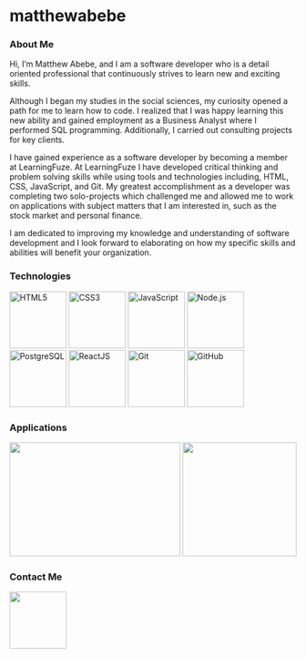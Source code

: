 # matthewabebe

<h3>About Me</h3>
<p>Hi, I’m Matthew Abebe, and I am a software developer who is a detail oriented professional that continuously strives to learn new and exciting skills.

Although I began my studies in the social sciences, my curiosity opened a path for me to learn how to code. I realized that I was happy learning this new ability and gained employment as a Business Analyst where I performed SQL programming. Additionally, I carried out consulting projects for key clients.

I have gained experience as a software developer by becoming a member at LearningFuze. At LearningFuze I have developed critical thinking and problem solving skills while using tools and technologies including, HTML, CSS, JavaScript, and Git. My greatest accomplishment as a developer was completing two solo-projects which challenged me and allowed me to work on applications with subject matters that I am interested in, such as the stock market and personal finance. 
  
I am dedicated to improving my knowledge and understanding of software development and I look forward to elaborating on how my specific skills and abilities will benefit your organization.</p>

<h3>Technologies</h3>
<p float="left">
<img alt="HTML5" src="https://upload.wikimedia.org/wikipedia/commons/thumb/6/61/HTML5_logo_and_wordmark.svg/512px-HTML5_logo_and_wordmark.svg.png" width="100" height="100" />
<img alt="CSS3" src="https://upload.wikimedia.org/wikipedia/commons/d/d5/CSS3_logo_and_wordmark.svg" width="100" height="100" />
<img alt="JavaScript" src="https://upload.wikimedia.org/wikipedia/commons/thumb/9/99/Unofficial_JavaScript_logo_2.svg/480px-Unofficial_JavaScript_logo_2.svg.png" width="100" height="100" />
<img alt="Node.js" src="https://cdn.iconscout.com/icon/free/png-512/node-js-1-1174935.png" width="100" height="100" />
<img alt="PostgreSQL" src="https://upload.wikimedia.org/wikipedia/commons/thumb/2/29/Postgresql_elephant.svg/1200px-Postgresql_elephant.svg.png" width="100" height="100" />
<img alt="ReactJS" src="https://cdn4.iconfinder.com/data/icons/logos-3/600/React.js_logo-512.png" width="100" height="100" />
<img alt="Git" src="https://git-scm.com/images/logos/downloads/Git-Icon-1788C.png" width="100" height="100" />
<img alt="GitHub" src="https://github.githubassets.com/images/modules/logos_page/GitHub-Mark.png" width="100" height="100" />
</p>

<h3>Applications</h3>
<p>
<a href="https://github.com/Matthew-Abebe/Stockio"><img src="https://user-images.githubusercontent.com/44979851/121428148-55c95780-c92a-11eb-8f95-310fcb2ec6a4.png" width="300" height="200"></img></a>
<a href="https://github.com/Matthew-Abebe/Stockio"><img src="https://github.com/Matthew-Abebe/matthewabebe/issues/2" width="200" height="200"></img></a>
</p>

<h3>Contact Me</h3>
<p>
  <a href="https://www.linkedin.com/in/mtabebe/"><img src="https://www.fpsa.org/wp-content/uploads/linkedin-logo-copy.png" width="100" height="100"></img></a>
</p>
